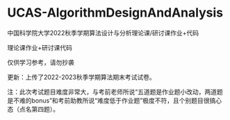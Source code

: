 # UCAS-AlgorithmDesignAndAnalysis
中国科学院大学2022秋季学期算法设计与分析理论课/研讨课作业+代码

理论课作业+研讨课代码

仅供学习参考，请勿抄袭

更新：上传了2022-2023秋季学期算法期末考试试卷。

注：此次考试题目难度非常大，与考前老师所说“五道题是作业题小改动，两道题是不难的bonus”和考前助教所说“难度低于作业题”极度不符，且个别题目很搞心态（点名第四题）。
